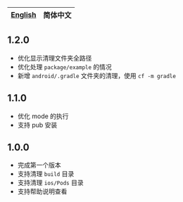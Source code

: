 | [English](https://github.com/yy1300326388/clear_flutter_build/CHANGELOG.md) | 简体中文 |
|-------|-------|

## 1.2.0

- 优化显示清理文件夹全路径
- 优化处理 `package/example` 的情况
- 新增 `android/.gradle` 文件夹的清理，使用 `cf -m gradle`

## 1.1.0

- 优化 mode 的执行
- 支持 pub 安装

## 1.0.0

- 完成第一个版本
- 支持清理 `build` 目录
- 支持清理 `ios/Pods` 目录
- 支持帮助说明查看
